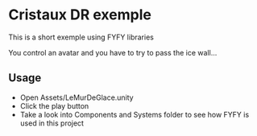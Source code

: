 Cristaux DR exemple
=======================

This is a short exemple using FYFY libraries

You control an avatar and you have to try to pass the ice wall...

Usage
--------------------

- Open Assets/LeMurDeGlace.unity
- Click the play button
- Take a look into Components and Systems folder to see how FYFY is used in this project
